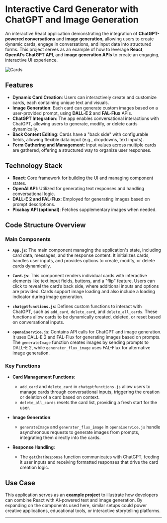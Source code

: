 # Interactive Card Generator with ChatGPT and Image Generation

An interactive React application demonstrating the integration of **ChatGPT-powered conversations** and **image generation**, allowing users to create dynamic cards, engage in conversations, and input data into structured forms. This project serves as an example of how to leverage **React**, **OpenAI’s ChatGPT API**, and **image generation APIs** to create an engaging, interactive UI experience.

![Cards](cards_1.gif)


## Features

- **Dynamic Card Creation**: Users can interactively create and customize cards, each containing unique text and visuals.
- **Image Generation**: Each card can generate custom images based on a user-provided prompt, using **DALL-E 2** and **FAL-Flux** APIs.
- **ChatGPT Integration**: The app enables conversational interactions with ChatGPT, allowing users to generate, modify, or delete cards dynamically.
- **Back Content Editing**: Cards have a "back side" with configurable fields, allowing flexible data input (e.g., dropdowns, text inputs).
- **Form Gathering and Management**: Input values across multiple cards are gathered, offering a structured way to organize user responses.



## Technology Stack

- **React**: Core framework for building the UI and managing component states.
- **OpenAI API**: Utilized for generating text responses and handling conversational logic.
- **DALL-E 2 and FAL-Flux**: Employed for generating images based on prompt descriptions.
- **Pixabay API (optional)**: Fetches supplementary images when needed.

## Code Structure Overview

### Main Components

- **`App.js`**: The main component managing the application's state, including card data, messages, and the response content. It initializes cards, handles user inputs, and provides options to create, modify, or delete cards dynamically.

- **`Card.js`**: This component renders individual cards with interactive elements like text input fields, buttons, and a "flip" feature. Users can click to reveal the card’s back side, where additional inputs and options are provided. Cards support image loading and also include a loading indicator during image generation.

- **`chatgptfunctions.js`**: Defines custom functions to interact with ChatGPT, such as `add_card`, `delete_card`, and `delete_all_cards`. These functions allow cards to be dynamically created, deleted, or reset based on conversational inputs.

- **`openaiservice.js`**: Contains API calls for ChatGPT and image generation. It uses DALL-E 2 and FAL-Flux for generating images based on prompts. The `generateImage` function creates images by sending prompts to DALL-E 2, while `generater_flux_image` uses FAL-Flux for alternative image generation.

### Key Functions

- **Card Management Functions**: 
  - `add_card` and `delete_card` in `chatgptfunctions.js` allow users to manage cards through conversational inputs, triggering the creation or deletion of a card based on context.
  - `delete_all_cards` resets the card list, providing a fresh start for the user.

- **Image Generation**:
  - `generateImage` and `generater_flux_image` in `openaiservice.js` handle asynchronous requests to generate images from prompts, integrating them directly into the cards.

- **Response Handling**:
  - The `getChatResponse` function communicates with ChatGPT, feeding it user inputs and receiving formatted responses that drive the card creation logic.

## Use Case

This application serves as an **example project** to illustrate how developers can combine React with AI-powered text and image generation. By expanding on the components used here, similar setups could power creative applications, educational tools, or interactive storytelling platforms.

---

